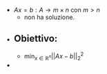 - $Ax=b: A \to m \times n$ con  $m>n$ 
	- non ha soluzione.
- ## Obiettivo:
	- $\min_{x\in \mathbb{R}^{n}}||Ax-b||^{2}_2$
- 